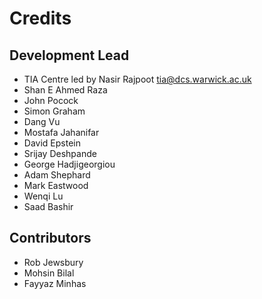 # Credits

## Development Lead

- TIA Centre led by Nasir Rajpoot <tia@dcs.warwick.ac.uk>
- Shan E Ahmed Raza  <shaneahmed>
- John Pocock <John-P>
- Simon Graham <simongraham>
- Dang Vu <vqdang>
- Mostafa Jahanifar <mostafajahanifar>
- David Epstein <DavidBAEpstein>
- Srijay Deshpande <Srijay-lab>
- George Hadjigeorgiou <ghadjigeorghiou>
- Adam Shephard <adamshephard>
- Mark Eastwood <measty>
- Wenqi Lu <wenqi006>
- Saad Bashir <rajasaad>

## Contributors

- Rob Jewsbury <R-J96>
- Mohsin Bilal <mbhahsmi>
- Fayyaz Minhas <foxtrotmike>
